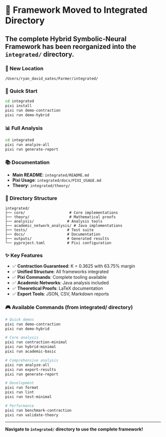 # 🚀 Framework Moved to Integrated Directory

## The complete Hybrid Symbolic-Neural Framework has been reorganized into the `integrated/` directory.

### 📁 New Location
```
/Users/ryan_david_oates/Farmer/integrated/
```

### 🎯 Quick Start
```bash
cd integrated
pixi install
pixi run demo-contraction
pixi run demo-hybrid
```

### 📊 Full Analysis
```bash
cd integrated
pixi run analyze-all
pixi run generate-report
```

### 📚 Documentation
- **Main README**: `integrated/README.md`
- **Pixi Usage**: `integrated/docs/PIXI_USAGE.md`
- **Theory**: `integrated/theory/`

### 🔧 Directory Structure
```
integrated/
├── core/                    # Core implementations
├── theory/                  # Mathematical proofs
├── analysis/               # Analysis tools
├── academic_network_analysis/ # Java implementations
├── tests/                  # Test suite
├── docs/                   # Documentation
├── outputs/                # Generated results
└── pyproject.toml          # Pixi configuration
```

### ✨ Key Features
- ✅ **Contraction Guaranteed**: K = 0.3625 with 63.75% margin
- ✅ **Unified Structure**: All frameworks integrated
- ✅ **Pixi Commands**: Complete tooling available
- ✅ **Academic Networks**: Java analysis included
- ✅ **Theoretical Proofs**: LaTeX documentation
- ✅ **Export Tools**: JSON, CSV, Markdown reports

### 🎮 Available Commands (from integrated/ directory)
```bash
# Quick demos
pixi run demo-contraction
pixi run demo-hybrid

# Core analysis
pixi run contraction-minimal
pixi run hybrid-minimal
pixi run academic-basic

# Comprehensive analysis
pixi run analyze-all
pixi run export-results
pixi run generate-report

# Development
pixi run format
pixi run lint
pixi run test-minimal

# Performance
pixi run benchmark-contraction
pixi run validate-theory
```

---

**Navigate to `integrated/` directory to use the complete framework!**

